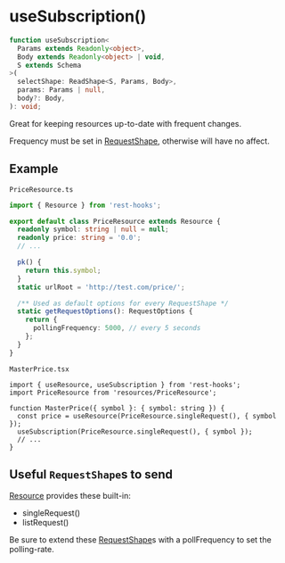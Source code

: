 # useSubscription()

```typescript
function useSubscription<
  Params extends Readonly<object>,
  Body extends Readonly<object> | void,
  S extends Schema
>(
  selectShape: ReadShape<S, Params, Body>,
  params: Params | null,
  body?: Body,
): void;
```

Great for keeping resources up-to-date with frequent changes.

Frequency must be set in [RequestShape](./RequestShape.md), otherwise will have no affect.

## Example

`PriceResource.ts`

```typescript
import { Resource } from 'rest-hooks';

export default class PriceResource extends Resource {
  readonly symbol: string | null = null;
  readonly price: string = '0.0';
  // ...

  pk() {
    return this.symbol;
  }
  static urlRoot = 'http://test.com/price/';

  /** Used as default options for every RequestShape */
  static getRequestOptions(): RequestOptions {
    return {
      pollingFrequency: 5000, // every 5 seconds
    };
  }
}
```

`MasterPrice.tsx`

```tsx
import { useResource, useSubscription } from 'rest-hooks';
import PriceResource from 'resources/PriceResource';

function MasterPrice({ symbol }: { symbol: string }) {
  const price = useResource(PriceResource.singleRequest(), { symbol });
  useSubscription(PriceResource.singleRequest(), { symbol });
  // ...
}
```

## Useful `RequestShape`s to send

[Resource](./Resource.md#provided-and-overridable-methods) provides these built-in:

- singleRequest()
- listRequest()

Be sure to extend these [RequestShape](./RequestShape.md)s with a pollFrequency to set
the polling-rate.
